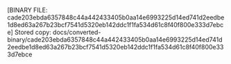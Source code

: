 [BINARY FILE: cade203ebda6357848c44a442433405b0aa14e6993225d14ed741d2eedbe1d8ed63a267b23bcf7541d5320eb142ddc1f1fa534d61c8f40f800e333d7ebce]
Stored copy: docs/converted-binary/cade203ebda6357848c44a442433405b0aa14e6993225d14ed741d2eedbe1d8ed63a267b23bcf7541d5320eb142ddc1f1fa534d61c8f40f800e333d7ebce

